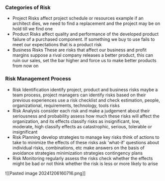 ### Categories of Risk
- Project Risks
	  affect project schedule or resources 
	  example if an architect dies, we need to find a replacement and the project may be on hold till we find one
- Product Risks
	  affect quality and performance of the developed product
	  failure of a purchased component. If something we buy to use fails to meet our expectations that is a product risk
- Business Risks
	  These are risks that affect our business and profit margins
	  suppose a rival company releases a better product, this can ruin our sales, set the bar higher and force us to make better products from now on 

### Risk Management Process
- Risk Identification
	  identify project, product and business risks
	  maybe a team process, project managers can identify risks based on their previous experiences
	  use a risk checklist and check estimation, people, organizational, requirements, technology, tools risks
- Risk Analysis
	  consider each risk and make a judgement about their seriousness and probability 
	  assess how much these risks will affect the organization, and its effects
	  classify risks as insignificant, low, moderate, high
	  classify effects as catastrophic, serious, tolerable or insignificant
- Risk Planning
	  develop strategies to manage key risks
	  think of actions to take to minimize the effects of these risks
	  ask 'what-if' questions about individual risks, combinations, etc
		  make answers on the basis of 
			  avoidance strategies
			  minimization strategies
			  contingency plans
- Risk Monitoring 
	  regularly assess the risks
	  check whether the effects might be bad or not 
	  think whether the risk is less or more likely to arise

![[Pasted image 20241206160716.png]]